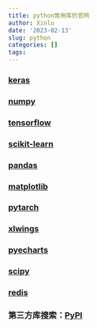 ```yaml
---
title: python常用库的官网
author: Xinlu
date: '2023-02-13'
slug: python
categories: []
tags: 
---
```




### [keras](https://keras.io/zh/applications/#_3)
### [numpy](https://www.numpy.org.cn/)
### [tensorflow](https://tensorflow.google.cn/?hl=zh_cn)
### [scikit-learn](https://www.cntofu.com/book/170/index.html)
### [pandas](https://www.pypandas.cn/)
### [matplotlib](https://www.osgeo.cn/matplotlib/users/index.html)
### [pytarch](https://pytorch-cn.readthedocs.io/zh/latest/)
### [xlwings](https://www.kancloud.cn/gnefnuy/xlwings-docs/1127455)
### [pyecharts](https://pyecharts.org/#/zh-cn/intro)
### [scipy](https://yiyibooks.cn/sorakunnn/scipy-1.0.0/scipy-1.0.0/index.html)
### [redis](https://pypi.org/project/redis/)
### 第三方库搜索：[PyPI](https://pypi.org/project/)
